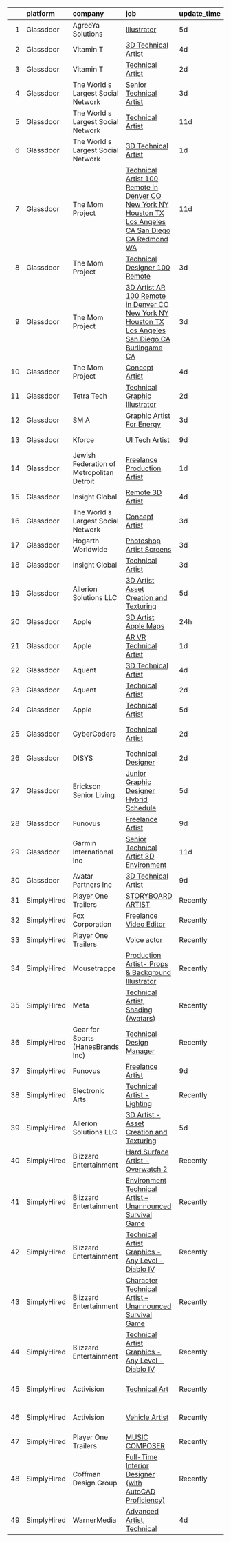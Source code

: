 

|    | platform    | company                                   | job                                                                                                                                                                                                                                                                                                                                                                                                                                                                                                                                                                                                                                                                                                                                                                                                                                                                                                                                                                                                                                                                                                                                                                                                                                                                                                                                                                                                                       | update_time   | location          |
|---:|:------------|:------------------------------------------|:--------------------------------------------------------------------------------------------------------------------------------------------------------------------------------------------------------------------------------------------------------------------------------------------------------------------------------------------------------------------------------------------------------------------------------------------------------------------------------------------------------------------------------------------------------------------------------------------------------------------------------------------------------------------------------------------------------------------------------------------------------------------------------------------------------------------------------------------------------------------------------------------------------------------------------------------------------------------------------------------------------------------------------------------------------------------------------------------------------------------------------------------------------------------------------------------------------------------------------------------------------------------------------------------------------------------------------------------------------------------------------------------------------------------------|:--------------|:------------------|
|  1 | Glassdoor   | AgreeYa Solutions                         | [Illustrator](https://www.glassdoor.com/partner/jobListing.htm?pos=103&ao=1110586&s=58&guid=00000183bb898bb28ccd9892d995b07b&src=GD_JOB_AD&t=SR&vt=w&ea=1&cs=1_1c9149b8&cb=1665298697724&jobListingId=1008180878918&cpc=6FC5BA77C9A4CD78&jrtk=3-0-1getoj34gkbm0801-1getoj350gsqg800-e35b6ecd4d529db1--6NYlbfkN0Dwb_YIohz4zuU9-hizYTxpAJ9-qZQvsILXUPhgrrTAx3rzAG8rbA4JEAvZWnQch_oeOaQN4zGa_Gh8Wpg_rAKKACIV8DowmfGH4eZgSeozMs4befvqSwQzGi5F2RGlzAvbLyYtm95W_UKvqTkmp23CJuexJBGYgI5EKJ6qZwKgGvePfa-7W1TkFLEZNrWy8kg12u47qvhmtU5uHIPfa46ErH7V5mL2c0VxFBMNHTvWDMinFudJRvYSw1cl-IU479MgB62ZEH_K_8O5dE1ZgkhBkJxYszNhewzDq9qrCH1hEEyOqldtDtsmTc2tS77PVutJ9iptAnuDJ7FTF9JXJ8BrjNMFlbWOd48mXIlI_mfQPBEIKQTNvIwatCllcN_g9q2BkXCS0BUEl91K8RI6IzU4BeBAGR5Jk72CfMaqaI4BsKixIxnXDiWDvALn-6TvnJ1Q6ZWPQ_vTpROAa9mot07JZQrusvMUuPZUOKnGBEW8W91M438zt0-D6yuOiDUyn-v7ei27N7HWCw%3D%3D)                                                                                                                                                                                                                                                                                                                                                                                                                                                                                                                                                        | 5d            | Remote            |
|  2 | Glassdoor   | Vitamin T                                 | [3D Technical Artist](https://www.glassdoor.com/partner/jobListing.htm?pos=120&ao=1110586&s=58&guid=00000183bb898bb28ccd9892d995b07b&src=GD_JOB_AD&t=SR&vt=w&cs=1_88dca8af&cb=1665298697728&jobListingId=1008183640717&cpc=8795CF9063CD573D&jrtk=3-0-1getoj34gkbm0801-1getoj350gsqg800-57783d62ab5b6ff6--6NYlbfkN0DMrcEu7yrtATojKJA7cEzGQ3FdRGWLh0CZQInL4ECGI6k5tN82kdM0cJmh4vC7GggBRnntlYyAXyPe4kaPAi-ulsnBuDrGwphUn1K38hpOPWGrG4dQbgduVtxkhuLxtyTGFsslBoSukNnguevwTE9GGarFab0LFWmC_a7d9t-q48JnwLXe3d_sa3HUe0q_3dw2wKRZQYlcamWx8RKzrR1oNMpNAsXSbbiU0nQoTzT3VKV9BecV1Iumpi3OfYpn2xqJUnGr5L85jnR0b-XQVdGlyhSQZ6X1-MJt98i3t5xg59wDF2OglknmFtwz8mMfGm0FoxvVq0HdWjdt461aCg93GWgyu70XlfR0m8pA2DoCbeBhqlJuqlJcrIRolSnVKxO6StWZ8IcYyLjxaekZja33kGYmnnn6X_tD6wXNSrpYbOTjpteZK8arHT7zyAzumcTYr5tz8rVwnQbTgJ9Z-bipc0MsQn4jzKmibhpXZfRW5Q%3D%3D)                                                                                                                                                                                                                                                                                                                                                                                                                                                                                                                                                                                     | 4d            | San Bruno, CA     |
|  3 | Glassdoor   | Vitamin T                                 | [Technical Artist](https://www.glassdoor.com/partner/jobListing.htm?pos=112&ao=1110586&s=58&guid=00000183bb898bb28ccd9892d995b07b&src=GD_JOB_AD&t=SR&vt=w&cs=1_e9cfa639&cb=1665298697725&jobListingId=1008190119172&cpc=9908D8D4413DBB8A&jrtk=3-0-1getoj34gkbm0801-1getoj350gsqg800-4fe0085365ae54c7--6NYlbfkN0DMrcEu7yrtATojKJA7cEzGQ3FdRGWLh0CZQInL4ECGI6k5tN82kdM0OKoro5eXmjoedRYAl107lfzTGd4MtMqxNT_N-I-oovqTDAQc4FXXmNBOog3p6gEvhgVuYTi7QGMWgVkZf7oxI37X7R48npD0zM4Oc0rfDoXZD6pTNS0lrPF35rmhIEmdSgzhAILMvFEJzxTzQ8KCbw90VsniWU19u1OSlFqBfEd2CyN0GfMZP8LJCIm0un4fYJcNXMn7diIJ4fVz3M0u_BFCIEfssa8v1xNYeQ_1qtaR2JuXvRLt4tuE3jyVAvSsJBr51KhZLBH-9v2TQ_63UTeT4GraTVNFsIgXhMmQ3DEpLYeNATDo07lz1IzL-L7l3g7WklFYsickw_TbiAp1QujWyuVypEUVV-IDDdqVI3Pqmtk_a7WFaMxfyvM1sm2XlUMxIWP8eAnybEu26ose5KLsIfcL0hDNqRr-dVKt3iafRT9mIHxvIg%3D%3D)                                                                                                                                                                                                                                                                                                                                                                                                                                                                                                                                                                                        | 2d            | Remote            |
|  4 | Glassdoor   | The World s Largest Social Network        | [Senior Technical Artist](https://www.glassdoor.com/partner/jobListing.htm?pos=110&ao=1110586&s=58&guid=00000183bb898bb28ccd9892d995b07b&src=GD_JOB_AD&t=SR&vt=w&ea=1&cs=1_052a9cfd&cb=1665298697725&jobListingId=1008187748776&cpc=0FE1F5EA2BC84A01&jrtk=3-0-1getoj34gkbm0801-1getoj350gsqg800-43e75aa6d1b6b42d--6NYlbfkN0DSgjPPcnEdvoK3uuxfISLALE6pB1FR7YSHOr_tSg5_QGIhoz_2VqUepdcKLBLI_zT0DoD7XNjRcko3bzj30v3k29042QoANHLR1FwDaQDcWTpTr5mZoegpiEi5uaMsk9GCFVtl7azjXXSP_dmXIv59qqTbl47iCwoY0lC2yzjtSi3R4iYnk6OPiSGey3PJyf-xWL6fkCf51DXYq9USItZBDgOkFeKGlElWHEWRLXhjKsZQ37T7C1T1xPX0DtWbhweJ62kRBMnOw9q0asj3h7eVTIxOLujUK0p6RECkrx6U0ewunycPjHbAykd39vWO0eUbB4xxNlftEJmP2biOmcaFBPKxlxJ6ql10KjTP2_OxAa-ND1aHsy5Mc46h-TakX2_uvyDOpqvfDz-YPcAAf7h18kqaz4DIK9se0YT1iTn6UU7kR_dQoDO72IMuZeU4qp-8wbrPRFa55C8-TabH3lUWFqIjRKSUHST2KyXVTq-q0KQQCEVcVX70kNxrJgNQ-LAWEWrrZkRtt23Ijqsy9R0HszkvmgelPcMsMW243O1EEoILA9Bmb-Gr-oSf2f9c7OT1FgYJBJ7MTIcCJyYZ2KkcPpcEPZp_VoWZZ1cSEcfJvw%3D%3D)                                                                                                                                                                                                                                                                                                                                                                                                                                            | 3d            | Sausalito, CA     |
|  5 | Glassdoor   | The World s Largest Social Network        | [Technical Artist](https://www.glassdoor.com/partner/jobListing.htm?pos=111&ao=1110586&s=58&guid=00000183bb898bb28ccd9892d995b07b&src=GD_JOB_AD&t=SR&vt=w&ea=1&cs=1_dc77c7e9&cb=1665298697725&jobListingId=1008166823137&cpc=A65DF3A704A48F9B&jrtk=3-0-1getoj34gkbm0801-1getoj350gsqg800-04fa4623702c4aa9--6NYlbfkN0DSgjPPcnEdvoK3uuxfISLALE6pB1FR7YSHOr_tSg5_QGIhoz_2VqUepdcKLBLI_zT0Qry_CZ7XoD_1rsi27gaQZqqUeoTpXMz9HDaO1uHOlNWVjCTdDyLTipS1HNU_qcWhN0NMzbWTMihZqU2kcommAAqIom4eiMw5JIEr53cAdEHa2J3IoO0zywylaGzKXOMJl5vWZRhTzHsd_r07UdMaFxihRw_NeBtCgITkyyMWAR7pnBtJXBowc5mK4e6RWbahDqjp5JtHr0g1nz0MdTOBo3Upkh4kHo6TJUVTtVfu9S6tshjCaCWQkCTkzGl0nUSg35u40NPOlIDF6iUbdp4eHGuIt6ZZ4M5EsvVT0QylwikQFraakCtuPDcOHPyYaRUh_M8J7JiqdddMsbHKf2wuKhIpdBj12aIm5rmVskBnLOESuWFuaaNp_r3zmzuohSTFsTa8pn9I8ihzgstOCZFyWmrSsYm8R_JSD4Z39KjUjXBUE2FUdgmoMLL3vkloiIKTx6_9p_nT3KJZAn9q8HMvGKMsurFzGITGTNg5CPAq_Coe-faDY2loCquc47pZdsLXmKR61GCt3t0HZ5IYFMWTvFoUugkwLSc%3D)                                                                                                                                                                                                                                                                                                                                                                                                                                                                 | 11d           | San Diego, CA     |
|  6 | Glassdoor   | The World s Largest Social Network        | [3D Technical Artist](https://www.glassdoor.com/partner/jobListing.htm?pos=105&ao=1110586&s=58&guid=00000183bb898bb28ccd9892d995b07b&src=GD_JOB_AD&t=SR&vt=w&ea=1&cs=1_40769b09&cb=1665298697724&jobListingId=1008192208206&cpc=217C45A42544DB93&jrtk=3-0-1getoj34gkbm0801-1getoj350gsqg800-4e67f3e93128abfc--6NYlbfkN0DSgjPPcnEdvoK3uuxfISLALE6pB1FR7YSHOr_tSg5_QGIhoz_2VqUepdcKLBLI_zR_cvYXpgFkV405VVMf9AKp1e4h0-PmdxMECS3hIu-KohOOOl9yY4FTVPY-Ww9wf7H8rCySERgupfYmNhGe5Yj6v04xETevlgV3nJmZuXGCYEIMsu8Dm1I9ROjgye2zh0vtdIbHvI9sWPlTjspkkcOBTCLgoIgctRywANvH8NpN-9Jix3PRBpdaZ3iiEU61leu-9McZGfQl9cMv9KZV0p22NFLAEpF5xsQT6bsCP0n0RCyt-3C3QTnJuuZR0Rvq-wK9C3cF267hEkdkhuarDS6nYps9cCksEph-mSydSuuUwWxeHwx8gZMbF5GXMyqZ2Hk2APLfIvRVkCuzooyQ5kV0Vcx3FkvGpsDAtgFksfkKuxOgtHFhQXK0hU43tmRdj7OshRvMKacu1-lGYoz9HL50TfQGYsRBalx1JbzufwtUt-_Gi7Olg4yP5pH8pae4XmV6RBpkaMVgFYYoNzG_8-1vnrckGDMRPYk2s8YdzMkrUc4oPuXXodv7uhn3OwyvbtHHBkhWRETeOyWRMwT0TWat93mqN4rhIaY%3D)                                                                                                                                                                                                                                                                                                                                                                                                                                                              | 1d            | Houston, TX       |
|  7 | Glassdoor   | The Mom Project                           | [Technical Artist  100  Remote in Denver  CO  New York  NY  Houston  TX  Los Angeles  CA  San Diego  CA  Redmond  WA ](https://www.glassdoor.com/partner/jobListing.htm?pos=115&ao=1110586&s=58&guid=00000183bb898bb28ccd9892d995b07b&src=GD_JOB_AD&t=SR&vt=w&cs=1_a5d8334d&cb=1665298697727&jobListingId=1008166593798&cpc=F41FEAB56D215062&jrtk=3-0-1getoj34gkbm0801-1getoj350gsqg800-0010fe0ef3fae47e--6NYlbfkN0BDp_epf89aHDQhKpPegNJQ_ldQpEFZQsM9OcONMGxWx6pU56EKHF58QjVdAUvn2gXDBOjng6EvAUn3xXNLN9TGBE2EjnXlEWhmEnsUGSHXfUfl9DlYznuI-ncxTFYS-GxeWktdky2-z-b6jHzyJVhNrGUNu2N_ucauZ7dPa9qubu_VCTYZ7yb-dboZIC9PKcpM1VhEWXxg9iEw_E48YGj5W9rVRt0TGg04dUDCYOdHccLIEwLY2xyt5LxCdcXSOXi36IRGn-fxJhyeVahN5CjWJvV_dHtnv_htwDdCVUnyvWZM1nRTdasZ5leFo49pEO5oEg7b3PCUW1rAvWmsn9s-zXvFknTEQ_SVrFZbeyzCTS0cxewlIAOwufi-uJLwFjRbh0F8SmBuy-z4Cog6Qn_efbkP_fj5F8YvWKmkI1PyWxyCOEounnPP92IcD3UVLpQCbqNv_sgoIrO46OuO_tH2BtayXiVJPn7v9OVzH1SnbRe_FgniSN3hH09nGtilm1Ll5RPtn3qYSJfSm4Ix03z8Dn8cTui9f4RLwYFYlJ77dXR6zLfW072vVN_ZeS41G_WKaXJg2f3MLw%3D%3D)                                                                                                                                                                                                                                                                                                                                                                                    | 11d           | New York, NY      |
|  8 | Glassdoor   | The Mom Project                           | [Technical Designer  100  Remote ](https://www.glassdoor.com/partner/jobListing.htm?pos=117&ao=1110586&s=58&guid=00000183bb898bb28ccd9892d995b07b&src=GD_JOB_AD&t=SR&vt=w&cs=1_ebe38c49&cb=1665298697727&jobListingId=1008187455974&cpc=F41FEAB56D215062&jrtk=3-0-1getoj34gkbm0801-1getoj350gsqg800-2b7a89cb093a293f--6NYlbfkN0BDp_epf89aHDQhKpPegNJQ_ldQpEFZQsM9OcONMGxWx6pU56EKHF58QjVdAUvn2gUzwHzTDZRzbgVCcvYoK4rZSknQAEOKvWvIwhQpXi-Zq3rliI-fHFU4qQsyGov3paMiYE5yvJC2lu2C9AwBYn-oIwpNggQ5AIsK3BwBBrkphW4kkon5aurPaR1knE9O4Duk1Gyc6E-mLsZW68G8O__a2TD4K_YeFYlvTGZyHy9mUMoanwZNFmZ7cAMhCc7tde3qmN-K1JTpPc8P4cC-sWnyOqwtRpi0JTcHyRsuXFCRMPImQn2GpJowXVWgK4B0aIURTotzCMV932ma3cOfh0xOKHkSUZ2tf_5r-YaO0cvWhhSojUQZotOiraKVQwOvRazqVpx2TzmH0Lq7TX-YymV-Nd7LvrbXUY9AVWK7_Eo4Xb1iYwP3bIal0NXRbZIbMYHTrx2DP_nsnMUlUavCTaDMVA37A4pfzE7eExw5DDQ6SwPCocohoCdpbpR4vMHwV_i1mO2pX9HbCPtllndVPQIXXp63RoXxGHlGZBbAe4JbaP2Kx_UnMz43yVRValTi7yhbztONwyUnWQ%3D%3D)                                                                                                                                                                                                                                                                                                                                                                                                                                                                        | 3d            | Remote            |
|  9 | Glassdoor   | The Mom Project                           | [3D Artist   AR  100  Remote in Denver  CO  New York  NY  Houston  TX  Los Angeles  San Diego  CA  Burlingame  CA ](https://www.glassdoor.com/partner/jobListing.htm?pos=109&ao=1110586&s=58&guid=00000183bb898bb28ccd9892d995b07b&src=GD_JOB_AD&t=SR&vt=w&cs=1_90624ba0&cb=1665298697725&jobListingId=1008186710593&cpc=42BEC95245890617&jrtk=3-0-1getoj34gkbm0801-1getoj350gsqg800-40cc6dfce80a4cc8--6NYlbfkN0BDp_epf89aHDQhKpPegNJQ_ldQpEFZQsM9OcONMGxWx6pU56EKHF58QjVdAUvn2gWsGG9ahS3uGmPO4SPCKkDccL93DIMTLmMOzNuL7GLFOzDz_xNmNPfvKnHakEMKxe3ImtgGyBma2uSBUHYvTcYYyouVVJCteyIkf31MLFEvroUvqwyu3S0gxfGp1vudw5rwFxFgsDh0WZNCRzxQWnwuHjoz3AIzvcCBijYs_nFcZTnm5WHkX3nSj51Djf8dLpKAGMyGrNZQ5vq4tTvK98SJg0UxgUJH8p7bpFD2gqV2dy5mItuT3cbEhkbx_6gWaOiT4__8mSnr2FMosGOjHicg-7c8nvESnIMhMcGv1fSdY362w0r0V_t_pDRTdZ8a5a9c888f1auQv_huiZWVYSLN7ELmtlr7qNDs_Oq_TnguTDzxkF_w47zul6mRTEypBjpi7tXkdZQIxOi3C2OHIy2JZ4KV_sLLLDHqCiHT_9D1rvMoWRD-GGltMOrhPs2yoBDoC000hrBwNkGJ9fQRtaHiwGlYUavgnzs2GiSnq9ycickhTUWoD--KfgfLwhEfkAdaI2xvTbSSHyp7UY1qH4-U)                                                                                                                                                                                                                                                                                                                                                                                   | 3d            | Denver, CO        |
| 10 | Glassdoor   | The Mom Project                           | [Concept Artist](https://www.glassdoor.com/partner/jobListing.htm?pos=122&ao=1110586&s=58&guid=00000183bb898bb28ccd9892d995b07b&src=GD_JOB_AD&t=SR&vt=w&cs=1_d9b5e41d&cb=1665298697728&jobListingId=1008184715301&cpc=9908D8D4413DBB8A&jrtk=3-0-1getoj34gkbm0801-1getoj350gsqg800-17233e568e6bdfcc--6NYlbfkN0BDp_epf89aHDQhKpPegNJQ_ldQpEFZQsM9OcONMGxWx6pU56EKHF58QjVdAUvn2gUGYk7cihXgRAL09swMZPYsAyRqyE257yvYbbx13VuAAtV4yYcG-ioGeqEUik5rn4OKCZcWnmopQqHLZFgsYC5yn8wwLxhJLC5NnTcQGuv0Ll9xNNRUp9s429WtTd_ZRXZ8e_vMTgXo2Pj5Bw7Ox8lrSgXnz5w-Hwk1Q0HwV5oqZ4v8cgkDSUwiQ2im5N0-kEgLdxls3rFwP3KWvWxdIFXtYroNhIVht3KNaUg-LYuh8bFajxl9XXj6wEjCRRz4jZl_-2NfFr6uYq9h3suXSQ1o_UzAb5sqDZlOHOSqRbIaTMChPlLBT-bgGMS33FurPniGsdGrYFpkxEHAyzA859S65X1NDBMVPDXszKgdNoxN-jaEmZLY6gv6tlTIrBqg2IFBFolRCObMJyCOdK1FcMuHQkRjPtRLuXprygNwZntrwc6OTcHiAuBq9lNfDQifhKaBXj9t4Dx_NQhNY0ZHcKXF17xamquav26_9sM_gQzMqW3-Dsn6Wdbt6I6w_g4lmHEeqzLqWDXg6A%3D%3D)                                                                                                                                                                                                                                                                                                                                                                                                                                                                                          | 4d            | Burlingame, CA    |
| 11 | Glassdoor   | Tetra Tech                                | [Technical Graphic Illustrator](https://www.glassdoor.com/partner/jobListing.htm?pos=127&ao=1136043&s=58&guid=00000183bb898bb28ccd9892d995b07b&src=GD_JOB_AD&t=SR&vt=w&cs=1_47df147e&cb=1665298697729&jobListingId=1008190794494&jrtk=3-0-1getoj34gkbm0801-1getoj350gsqg800-4c9526b67c31d1e6-)                                                                                                                                                                                                                                                                                                                                                                                                                                                                                                                                                                                                                                                                                                                                                                                                                                                                                                                                                                                                                                                                                                                            | 2d            | Helena, MT        |
| 12 | Glassdoor   | SM A                                      | [Graphic Artist For Energy](https://www.glassdoor.com/partner/jobListing.htm?pos=124&ao=1136043&s=58&guid=00000183bb898bb28ccd9892d995b07b&src=GD_JOB_AD&t=SR&vt=w&cs=1_3acb2462&cb=1665298697729&jobListingId=1008187169531&jrtk=3-0-1getoj34gkbm0801-1getoj350gsqg800-d9cea0c1bcd8c006-)                                                                                                                                                                                                                                                                                                                                                                                                                                                                                                                                                                                                                                                                                                                                                                                                                                                                                                                                                                                                                                                                                                                                | 3d            | Remote            |
| 13 | Glassdoor   | Kforce                                    | [UI Tech Artist](https://www.glassdoor.com/partner/jobListing.htm?pos=118&ao=1110586&s=58&guid=00000183bb898bb28ccd9892d995b07b&src=GD_JOB_AD&t=SR&vt=w&cs=1_0611fc00&cb=1665298697728&jobListingId=1008171475881&cpc=9908D8D4413DBB8A&jrtk=3-0-1getoj34gkbm0801-1getoj350gsqg800-8748ed1c41fd3b3d--6NYlbfkN0C5IatSLh_Ak1q39eQQoPIxD737RW9NeiYGvIRXkrLjEBkC4LI6KweFWWPiS1PvvlwxA2m4CamoThoPYW6CxHGLk7ATe_Ty352287DtOcs0O887YIIINEXee3FgfCvQ3FDnHWz5iqrayxNrdw0fILeyuW5zl-9iFm0xlNvjbbxNdYxtCbiKQKMSr0YKFeJCB5S_Aw3FMIwg3838L1oKCECrxet1Trlq0S8EL_cWTWnl05Wo2aYzvGWiGZBR8MofwnhegqWO2sz9adZI46De5wybZxcj_XMyjpHwmmMvsXy6al1Zj4dTPJp6YVCqlQ92Gzhhcq2TmoIHXy9x-4hCKTeQPPqlYP3R8UCoRmy9d6logtDaHsUs4vtxdRhuG3cig18pltClIBOYkcIKsum2K0FNmBos6ToWRYVDJi_JEVcBpP-qZRpfcDTMxJZn4BpjR1EUiXDCnl9NmBiSpbuH5EXeabpQmaR3HRcPnFK4m6V7b5CQCvwzeSvYW4j6BzWHzCuNcMXPuLO1rGmSwCqSeyrYRLExI2Yu5KkoOd7z3r6Rcg-UokSj4QOcD5r9BYvgSfxn9bZ2lGuhkeo_TWTHEtKlHaJVJ7LjlTuMdXv3ExPLbw%3D%3D)                                                                                                                                                                                                                                                                                                                                                                                                                                                          | 9d            | Redmond, WA       |
| 14 | Glassdoor   | Jewish Federation of Metropolitan Detroit | [Freelance Production Artist](https://www.glassdoor.com/partner/jobListing.htm?pos=126&ao=1136043&s=58&guid=00000183bb898bb28ccd9892d995b07b&src=GD_JOB_AD&t=SR&vt=w&ea=1&cs=1_4836d4a3&cb=1665298697729&jobListingId=1008193063226&jrtk=3-0-1getoj34gkbm0801-1getoj350gsqg800-6b38e4080a7b5fe0-)                                                                                                                                                                                                                                                                                                                                                                                                                                                                                                                                                                                                                                                                                                                                                                                                                                                                                                                                                                                                                                                                                                                         | 1d            | Remote            |
| 15 | Glassdoor   | Insight Global                            | [Remote 3D Artist](https://www.glassdoor.com/partner/jobListing.htm?pos=121&ao=1110586&s=58&guid=00000183bb898bb28ccd9892d995b07b&src=GD_JOB_AD&t=SR&vt=w&cs=1_228fd7f4&cb=1665298697728&jobListingId=1008182605840&cpc=3BA4CE39D5B5DEF5&jrtk=3-0-1getoj34gkbm0801-1getoj350gsqg800-0da53dbe4e0acc31--6NYlbfkN0BKkHZu3wF05EeDimN_p6sYpKCMArvwa95YdH7UpkaBCqc7l59ErwqcyE8VoIfttn5_RBWmmYEo4oBMOveeso4D5gmTQkpf_Ej0eK3rWDG73PVYDbgvD1dP6yvxXeusgTRtSYX0_2DlhclHBgHrG6bZip0RTsVJTD0dPng34dHjz36Skfs9EOI5PfZhIMXQSWSL_F5eJIAunlpd7gsDwibIuE4aWW1KAqMv6I8MXPMRdkqSGHHAoA1aFPFiIKHEUK-f12DzxKvnicyZZlZNpnixFo1-YWlzYRU8LEAhUTcuLnnnvbjsD8sdB_YIvYBuKxh_Ymv3cykzJ8-Z69vYDf53CDaxhAPrlJqUeX6Cm22neexiKuZjHqGpW16pyr6Mpt4qgiNvxLddE2WeIrckUQobOJX_F3BPePCPsBLW_i6sgtsK6cl0JUj1rjoHqpDWm6c_lK1WaPQ2sVHX6hK9tz_vu0122de9SKf_NjXWut34Pgp3q-SSpDxi)                                                                                                                                                                                                                                                                                                                                                                                                                                                                                                                                                                                    | 4d            | Burlingame, CA    |
| 16 | Glassdoor   | The World s Largest Social Network        | [Concept Artist](https://www.glassdoor.com/partner/jobListing.htm?pos=116&ao=1110586&s=58&guid=00000183bb898bb28ccd9892d995b07b&src=GD_JOB_AD&t=SR&vt=w&ea=1&cs=1_c1706dcf&cb=1665298697728&jobListingId=1008186340815&cpc=9908D8D4413DBB8A&jrtk=3-0-1getoj34gkbm0801-1getoj350gsqg800-cc7e55fed0efd7ad--6NYlbfkN0DSgjPPcnEdvoK3uuxfISLALE6pB1FR7YSHOr_tSg5_QGIhoz_2VqUepdcKLBLI_zTEfFToJ3KPwjBQLNJEeyEoRYS8aDC9M1mga6tPoHvjo53jKQVlzXfnckupStHRyNm9gcOotVCOQmHWW1CyZRD4Kz-OXkGsTH6Y94taGGa2lCHkcahcdkMOHeoYtFRjn7v9FTXs1bWlU8rIUVmj0ODvBHVNi6s6Hp8ECFTu9dNZuIiaoql7zTpIoqI9u5JcZxauAeC1Rt2G5Y__v7XeswUz4HiTtIpgIA139FP-L0uqJgPocdkEcx7M26gAg5Wn7iZWbIJIr7PCNSJqZ8F_a_mzsc78Xv1jqmwgg3zNWIcsuzFBVq4RTkGjGqNVbd8WdOVZzaXF1sfVsWj2RDN8duFGHPYOdEy-lGwjtMd7DE2Jhl4Mac6PvKawiLrb2coGxg2hYA3R5cFEsC8CUZD2A5ePO6Rfn9pzvl8BO6uUg9RrVvOA1VMXm7VDh3AvCVrkOnsWxmvfs_rrBk6C6TDVaNYBlYTU0S8CqMkiX9k1X8646lSjVTVRiIsdVrqnhjLr4aYol24KyWjVajQ_Bha_kPPSrSsrzCw0Mu8%3D)                                                                                                                                                                                                                                                                                                                                                                                                                                                                   | 3d            | Burlingame, CA    |
| 17 | Glassdoor   | Hogarth Worldwide                         | [Photoshop Artist   Screens](https://www.glassdoor.com/partner/jobListing.htm?pos=128&ao=1136043&s=58&guid=00000183bb898bb28ccd9892d995b07b&src=GD_JOB_AD&t=SR&vt=w&ea=1&cs=1_a1d7fb39&cb=1665298697729&jobListingId=1008186518098&jrtk=3-0-1getoj34gkbm0801-1getoj350gsqg800-6e820bea1de18109-)                                                                                                                                                                                                                                                                                                                                                                                                                                                                                                                                                                                                                                                                                                                                                                                                                                                                                                                                                                                                                                                                                                                          | 3d            | Sunnyvale, CA     |
| 18 | Glassdoor   | Insight Global                            | [Technical Artist](https://www.glassdoor.com/partner/jobListing.htm?pos=113&ao=1110586&s=58&guid=00000183bb898bb28ccd9892d995b07b&src=GD_JOB_AD&t=SR&vt=w&cs=1_b620899e&cb=1665298697727&jobListingId=1008187156942&cpc=334ABAF5D42DC775&jrtk=3-0-1getoj34gkbm0801-1getoj350gsqg800-58ae165802432f9e--6NYlbfkN0BKkHZu3wF05EeDimN_p6sYpKCMArvwa95YdH7UpkaBCqc7l59ErwqcyE8VoIfttn5DgIx-Q0rqsd42Vgb5_V77ABVyrhG7TAJd1uA4vfkXmxU-usPiVY7_8bsjLvTSy_a2wZW9hfmWyLff8g7tHbUg7ojR2qpUcxU3H4h1bSEFD7ysGe-MxPuvQ3DP6WnCRxRZVYTDeHFMXTSZBa6Hy7opwR7Qm4sR8HvhIMjhvY1ksT4zn-VUS1gyn8GBGLr2cfkwqC_GRodMwiAp_LQ37TnWAY33F96_SbLo8DqEONVF5flFsNUQn2YTRuZ1LpgY3hbqRNo01wjX9ClraxvbdOVCRc_Z6hyTX_2LqPE9Sq9-3wx_2Bstpqrpg2iI0jp-9Lz7uEGPB6tmvTbfhNKL3u7kkfkkcnX7K_JwsMOFzPgMK4Gd6h7KJNbZ1x8xLc5tivLgx4uGU9w54d54eLQ1z2NaqVq2_8SBpfW0uv6WU4ZIJysgg4o6RzSI)                                                                                                                                                                                                                                                                                                                                                                                                                                                                                                                                                                                    | 3d            | Redmond, WA       |
| 19 | Glassdoor   | Allerion Solutions LLC                    | [3D Artist   Asset Creation and Texturing](https://www.glassdoor.com/partner/jobListing.htm?pos=129&ao=1136043&s=58&guid=00000183bb898bb28ccd9892d995b07b&src=GD_JOB_AD&t=SR&vt=w&ea=1&cs=1_3a047838&cb=1665298697729&jobListingId=1008181902220&jrtk=3-0-1getoj34gkbm0801-1getoj350gsqg800-19ec7e5a4487643a-)                                                                                                                                                                                                                                                                                                                                                                                                                                                                                                                                                                                                                                                                                                                                                                                                                                                                                                                                                                                                                                                                                                            | 5d            | Remote            |
| 20 | Glassdoor   | Apple                                     | [3D Artist  Apple Maps](https://www.glassdoor.com/partner/jobListing.htm?pos=130&ao=1136043&s=58&guid=00000183bb898bb28ccd9892d995b07b&src=GD_JOB_AD&t=SR&vt=w&cs=1_4b53e714&cb=1665298697729&jobListingId=1008194448462&jrtk=3-0-1getoj34gkbm0801-1getoj350gsqg800-5554cb8c9d581d7d-)                                                                                                                                                                                                                                                                                                                                                                                                                                                                                                                                                                                                                                                                                                                                                                                                                                                                                                                                                                                                                                                                                                                                    | 24h           | Cupertino, CA     |
| 21 | Glassdoor   | Apple                                     | [AR VR Technical Artist](https://www.glassdoor.com/partner/jobListing.htm?pos=125&ao=1136043&s=58&guid=00000183bb898bb28ccd9892d995b07b&src=GD_JOB_AD&t=SR&vt=w&cs=1_c4c9e831&cb=1665298697729&jobListingId=1008193514249&jrtk=3-0-1getoj34gkbm0801-1getoj350gsqg800-2df09952ac639aa9-)                                                                                                                                                                                                                                                                                                                                                                                                                                                                                                                                                                                                                                                                                                                                                                                                                                                                                                                                                                                                                                                                                                                                   | 1d            | Cupertino, CA     |
| 22 | Glassdoor   | Aquent                                    | [3D Technical Artist](https://www.glassdoor.com/partner/jobListing.htm?pos=106&ao=1110586&s=58&guid=00000183bb898bb28ccd9892d995b07b&src=GD_JOB_AD&t=SR&vt=w&cs=1_e52ae7b0&cb=1665298697724&jobListingId=1008183714098&cpc=9DC6E4D8324653EE&jrtk=3-0-1getoj34gkbm0801-1getoj350gsqg800-d8e41e9ab23f102d--6NYlbfkN0DMrcEu7yrtATojKJA7cEzGQ3FdRGWLh0CZQInL4ECGI9gD0Wolx9R2v-Aex0-GK05M2bUTp71PXxAWKBuFfWnF2t9_OKs7M3WfaSdJrQO2kVHbwUqh7knQGYiTNzGqapcpjNQpJi4tLsbc0-kZZH0vXci7AgzQcZJMdXgJEfZzltdY-I8mjXegMyf_n0sXGGKLaWGLBT4l-j9gDmuLiOKca9cvS57GMeomJWdr9gs3Jbop7Dnz4QjIXboZBAxmWsYt8k_m0zP_-B2viHfJh4jvIQCiSOcAr5DJOHWvWACoIsqkVe2iy0EmxyMLkvG6CEAN8LelJs9phrUabYpl7kuf_r2j5wLSBKz3fmd6YvZuJ-2YX5G32w5WT5HsIU5Zh04Kita-G_H53ZwxwLleHyIx1DvjO6x2-QB8XubAN-oyfSo5veGBVrjTyApTgutLa02kqP0tFbR43l6QLNC-luzX)                                                                                                                                                                                                                                                                                                                                                                                                                                                                                                                                                                                                                 | 4d            | San Bruno, CA     |
| 23 | Glassdoor   | Aquent                                    | [Technical Artist](https://www.glassdoor.com/partner/jobListing.htm?pos=107&ao=1110586&s=58&guid=00000183bb898bb28ccd9892d995b07b&src=GD_JOB_AD&t=SR&vt=w&cs=1_c7b75e57&cb=1665298697724&jobListingId=1008190187443&cpc=9908D8D4413DBB8A&jrtk=3-0-1getoj34gkbm0801-1getoj350gsqg800-712635e67983addd--6NYlbfkN0DMrcEu7yrtATojKJA7cEzGQ3FdRGWLh0CZQInL4ECGI9gD0Wolx9R2EDT7B77c2cQxjIjqlz8gqDXzQD0nkWuuGfjhF1QkStMitzHagFQyiFV0-hxpJ5IrqYb8V34GbiH7nuhq8VeS82M-y-KkAcn6ehfVi0npSnSywNkEjgV2oiVDrlCxVBCZj6Uw-mxNTs6MSFGMeNJoBM03Z9MyKlC19maK_UETz396AEBJhAJ70hXfstlz0N-PM8b__gXnmwNi5eQLZRpngNQNVtPzN1kA1SJHggFz2oeLf782TnmyT5TU6AwxA1c2pKZRfJ4hIf-OPim-H0cy7Iji4Sztvz3nB63XYL-lhNI4llmy3OhE1gQBZvS4g302ST3onofzDP2ooJ_AECm2DExlXcnA7lVZAx6E5m7rA7768GWfzpn7d64jw4V6E0_vHOayjqnZw4i6_TL812xV4aLlRYRbp-CqZGO-sdF3GM8%3D)                                                                                                                                                                                                                                                                                                                                                                                                                                                                                                                                                                                                      | 2d            | Remote            |
| 24 | Glassdoor   | Apple                                     | [Technical Artist](https://www.glassdoor.com/partner/jobListing.htm?pos=104&ao=1110586&s=58&guid=00000183bb898bb28ccd9892d995b07b&src=GD_JOB_AD&t=SR&vt=w&cs=1_dd0c4bed&cb=1665298697724&jobListingId=1008182353860&cpc=3BA4CE39D5B5DEF5&jrtk=3-0-1getoj34gkbm0801-1getoj350gsqg800-e6afde8b83076230--6NYlbfkN0BvKrLyj5gPmtZO9T8euul8TCxuuKNOtzRJOomxnwSEodTz2Bc-sPZl5OJ9R4TJsNdFOId07KpFLvZe68tycX9B8OKKof12aLHJmNwCm_4k8oy4rM_QHrUVV3KqnD0SXQt1i8nVc7_IzRSxjrOdEVKnQZwrhsQK0TvUm7jyJQhotXZwYzXMUZV6Fghjb6mowxoipRpj67pWREFRRTQVe2IgeShVkkO4TrDxx04YToDuvwmb0IL2JmxSnu4eh2x53lWnPF4VwO3K1bZ1FnOSWtVbrjGt5OCGC-Zw8MXJs8vDyB9tnT6wEbCCm7Dr41VDN6OFqhkbOMr_8CYXiRm_pRLl4tJYJ6NM1t1U6Ej_4aR9BLW0Cb69oekiQH4C54kLuYWS1_afW0VfXVkTsNtVtr-5JDc0J1OwlAAZ3XozyloJXcYr5vzgQUQrFSm2FSDHN7o6BIneeAkiHjeeYN2NJMBYqZFQCSYhX8vUyLveQKo-b4FvSZBsMUcTscLjRU_qsIsl5_73pbkF5Kh77owr2mSoTsJJfkemSSkoJfYh6YCmNaNe2T5OO83P4yOHEHBojIZyGg9poGPVJmqmwlGa7srijcAUeIZTGGWz9gID_ixgfk0DxT_PlNQLdZ-mU7Ma5yaZfcVwFcxZYSCuNBBJG7abNnTJokarEcQMdpv_kcf7LTanUxz80xwzez2c4aZfRPmxAyIt4B16E534ZgUF8njFmYgid4z-74stkuV0tDG5YQ0cex6DMzV7PribEl5yjn8x_dAL3pPV0N1aYnEI0RfZk3dCHOkWlYFic2d3D4eziJVYnUbuO3Xu0ZQz2k9HcbMi7Rkfj4sPkyxXhCCsWXN7G7MdUsZqJtG0Ut5U2dGo8EFQ0vedksHJe5pZMinNWweCqa3xUnNscfBUuy_5zwNdHKyCmWaaUPOWg27HXentnaw4Dtx2E8HYA4Bb0Gw8DHU-tQKjBLwCLUmqLvUReXOh_xnZgH96RbH-xJRWOJSLzUhGG9bfBCqk)                                                    | 5d            | Culver City, CA   |
| 25 | Glassdoor   | CyberCoders                               | [Technical Artist](https://www.glassdoor.com/partner/jobListing.htm?pos=114&ao=1110586&s=58&guid=00000183bb898bb28ccd9892d995b07b&src=GD_JOB_AD&t=SR&vt=w&ea=1&cs=1_1c8383f7&cb=1665298697727&jobListingId=1008190928752&cpc=334ABAF5D42DC775&jrtk=3-0-1getoj34gkbm0801-1getoj350gsqg800-1eaf098db5029333--6NYlbfkN0CpFJQzrgRR8WqXWK1qKKEqALWJw739KlKqr2H-MSI4eoBlI4EFrmor2FYZMP3muM02T08-2umJJhWW8PPOBLWPvR00Tr9usm_6ehSCYlv0sV45_Nq7wm7SnuOzX70kRWozW9DioW_VLLmylrhGA0TUh-W6aRh3diPzphrwUiG2lkcsx1OYKYQHGiLaEUTb1aqLGqRRZPVJZx0UI5IN-KSg7JLcH6DXCNs1hDMjatPzXH_RlPvgip7R8Yvnga4aXerzX1PmtUvrg1tqt1WROgI7amK0zLQG0uYBpxxC-86a9N9Cy_xds5MbfyEsStyJHyRsgOZN1QHEvBXzKsr6WE-V0P9aIczXWSjOgVO5VXqi6ojM604qSnkE__4P8G60Ym3llV9-GCPln0q70DWLY94qNJjvNvkz-xOElN8VZWj3sk1RoLp3hiNbAyi5nxTTkqxCXgRgEGmro2QCwkSv842K4nsbm47OYUhLET-lFC_KgTGk-rQmmu8yLHcQM9p1DqvAQA6WKO3qGg_Ij6MiSnNEd5fk4jeZui9QidVRZGSNWrBcO-7aQl-C1aj-lC1lPUy9aQhQOEMumJJcT81WyO8AUeiJZhKTcDR22Os_wlrVvVqNjkX6hIQ-CKopzaJxxGRYJMHvid6mq0W1TUTyTg9ddrxOJZFnT2PkdBjzSk9-_ixfPjYPVJWQKtfV8ljRhtwTgbz9IoLwLLmZFdjgeRwL7oj9ut0qjb6pES1vcNEtg7mJuEKHDBgl0z2a2748SD7ycOU8fa4tuqpyHMtNk8JxfQ2BqP16FlG7mg0zwhgiSKjLQjahNjch_WU9YrwB3oOO5tImdJscZSum06CfrJxsIcD-OAdVjezdtwH1cRmyPLCc5KuRo1LwmdvJuVLPWebReb3jpEb_WZ837NVfwQK0c-ShoRF70OxsRU5waKatlTbZvoQK4OLY4Yu1a9SIWO0yreR6CIGwBE5nsVg7HhcVMEE6k0ugDrwd624C8S4hMO5gr-pKLNLFIP19hl0mINKbOh3lBuX8ymNSnEqKC7MlSTM_tADpr_U%3D) | 2d            | Los Angeles, CA   |
| 26 | Glassdoor   | DISYS                                     | [Technical Designer](https://www.glassdoor.com/partner/jobListing.htm?pos=119&ao=1110586&s=58&guid=00000183bb898bb28ccd9892d995b07b&src=GD_JOB_AD&t=SR&vt=w&ea=1&cs=1_45ad4497&cb=1665298697728&jobListingId=1008189952982&cpc=F41FEAB56D215062&jrtk=3-0-1getoj34gkbm0801-1getoj350gsqg800-403743feef56ea76--6NYlbfkN0BTYkY06FZEdAAtNWO-eDAfNklmfZymsMF6eFRONl7rAMN5x_2sHrqXfWPo9rHDxSMCo8vYUm3OGizTfE2h1zbLlnZE9LiCKrloa2kZpyMJpkKRlrdexBkNxnOcDBg6158-4AbLmayG8k5MqxAgVxn850xvXUgFgtcw6pVLHyT0ti6xV1V0DhzVDUBDg03AEvq811OiOz7NJr2OT8adJDd5gFT9vfCfhm85sqWrRnxMFDBs3w-olGPZnxtM_5APg2oM5HZ7z2T6v3LraEZyqJKCtc70Sy_bLo0nJihkYlgXOWVy_iYq1AjClLic1QhIrkGbpQ9DSwYxW_jWnhw7WQg1h38Ld3l_kT5KWTWZ6L-mIpBgB_Y53kbdkU72ZxV09JyfEsU_6f0vh3Bo02TSnbf8VyJmn21jsDRnLv-ere1JUzN1S0cRYmcOwX9SocVBxpjYSDrySzFfygAPeM4GZ6dPVckNN8KLttbytD_JHuBmlZJ1DIKBJFlt5bbVxbowDVvwMoClsH_MZoxHzxJLDy9L)                                                                                                                                                                                                                                                                                                                                                                                                                                                                                                                                             | 2d            | Remote            |
| 27 | Glassdoor   | Erickson Senior Living                    | [Junior Graphic Designer  Hybrid Schedule](https://www.glassdoor.com/partner/jobListing.htm?pos=108&ao=1110586&s=58&guid=00000183bb898bb28ccd9892d995b07b&src=GD_JOB_AD&t=SR&vt=w&cs=1_9cea60bd&cb=1665298697725&jobListingId=1008181622820&cpc=6FC5BA77C9A4CD78&jrtk=3-0-1getoj34gkbm0801-1getoj350gsqg800-0951b05987dfed0f--6NYlbfkN0Aw3paYmwU6FofVDdXTN6b2jRH4engFYV06vIOeUBvgcMPmiZAagjCk1RrrziBtCf7tpnaIWTetQkU4Bk801G2TR76OEPdi5tqiW5RJSEKhClqLDEX6Edi6ruZ8jWTKy4HMvfAcukzUPcxMktpIdwdVjvOEItJhGX0NcMu91RrkW8vjKZfufOqIrZ1L65pX9BwDK7mi86yo9Hl_cSKCSzBTksx-t9xUsgE1ctIleUI8NVEbcy-mUdMu4kWN7FMBYm-F_rtqo2ZDugmQsK4Sv2q9-hOwq7OyyIIjgXzp8NL3P7Iljqr7-bPs1AcTclG__Dn2OSh6mvLC_6vNmKrB3MQ7_lsliLPRYqyb8cSQJRUC-9V8LuVocwd1KahnZXCrvc8-OiPlKJVBtT8zPIH2R4zRe-MbIdsFdHo6EtNLEg9UJ0cWVhnFCM0j2y3i869F9xBs24kJ9bA2qfOqhVtQplWJfpMrcX5ACgfcDW8BDUDIXogmaMlSgN5lYm6vVtG-fIGSgAkBdXcUIJ1oNKZXkrjg8xosbFqwxxweRXP_KSKbd-EWwnTxK7BF)                                                                                                                                                                                                                                                                                                                                                                                                                                                                                            | 5d            | Baltimore, MD     |
| 28 | Glassdoor   | Funovus                                   | [Freelance Artist](https://www.glassdoor.com/partner/jobListing.htm?pos=123&ao=1136043&s=58&guid=00000183bb898bb28ccd9892d995b07b&src=GD_JOB_AD&t=SR&vt=w&cs=1_14492c1a&cb=1665298697728&jobListingId=1008172541440&jrtk=3-0-1getoj34gkbm0801-1getoj350gsqg800-d1e25d7e291ec098-)                                                                                                                                                                                                                                                                                                                                                                                                                                                                                                                                                                                                                                                                                                                                                                                                                                                                                                                                                                                                                                                                                                                                         | 9d            | Remote            |
| 29 | Glassdoor   | Garmin International  Inc                 | [Senior Technical Artist   3D Environment](https://www.glassdoor.com/partner/jobListing.htm?pos=102&ao=1110586&s=58&guid=00000183bb898bb28ccd9892d995b07b&src=GD_JOB_AD&t=SR&vt=w&cs=1_538b596b&cb=1665298697724&jobListingId=1008164609702&cpc=020BE1DDE5A95971&jrtk=3-0-1getoj34gkbm0801-1getoj350gsqg800-83808d01a5310021--6NYlbfkN0Dg5evNRJvCPk13WGyVOuD3l37uSO45pL6JOyYp8f8ueTcRAIrHjECxMR9NdDDH_UmVLy930lbwOmrbqvsdn87UDE6KIqIPWy3adVvVAYM7Hf5D8-SUp-MfyyqNrrE9P9GA0gAkO1KQULKz5LLb8KRmk2hw2crrRYIrkzrhoUe5QbohRDIPrQOIm_cySOJ8cidg3kXr_iw6kd4nUxBAVZGc7Aai9mp4ixJakecEq9ycC4t8MzqpL2FQwcXK-O1jnN66B4TTAhSYA-U2wDad42Id8mXlm7BjrHEIVyrvqKCcbuNVFDywuSgC8YmxvgDYDx50NwbRnP6FeAmmxU6Kt1UfArwoqQhmhSvvkbY3KLH0EBMVz67qPZN8EEgXkOSmdP8YJMgyiOKgxo2xWHLIvk3IsmSqZDEOhuLiSJmRmUYhsLrJGmRHrS2taPiG0RlGioqxP-6znJq6hgOj4xeTtZz7yZCQH3rovJQjq2YxQyGQGWSdNCKztmmyGucr1EiHMT6TyIZrQKLeDBZ48sLCGqGyG3s0ADVqyrSAbekhby1yubQsZ5vrdhlKBond-q0DBVG9j92TqYUD6GXDvrhhz6HmHjstgJMLzqmzaDXMt3KkuUu42o-WEAXUUSQ1NCAS8du8bQ9WgTWJ5thIGYIE6IRi_KJijrq1Z7rKRettDpDE3k03snRqbxYk1VLESzjODPxcb0uSFlMWHfXO9AZeWZ13NVyAGcamRxoJIndxKDYCaoU1uxMHZZH_)                                                                                                                                                                                                                                                                                            | 11d           | Brea, CA          |
| 30 | Glassdoor   | Avatar Partners  Inc                      | [3D Technical Artist](https://www.glassdoor.com/partner/jobListing.htm?pos=101&ao=1110586&s=58&guid=00000183bb898bb28ccd9892d995b07b&src=GD_JOB_AD&t=SR&vt=w&ea=1&cs=1_2c0479a3&cb=1665298697724&jobListingId=1008171536143&cpc=88C71AD61D38E582&jrtk=3-0-1getoj34gkbm0801-1getoj350gsqg800-7061160f823e1f8c--6NYlbfkN0CSE3POay3L6XNXi0aipSscdc1Zs2V3vZI2w3p7sV-WvxBZEt62L7TWduXqtmoNzl7vmt9QySLyqsdgAlDIsDvzMSF0aYv20oEFa5RZWP2jsvuDOR0BT26YoTs6P3iULJ-h1jHulp7KkwjJGwT64mgrIFhyyzVFZLtMa2tNlAdmwsNAq9lcsuZfgXSv4bZnDpbuzlIu7C37LF3qrhrMmS0IZlbuaWW7GakTUSXXJYNTqnGEIsbjpjvYgnH4vmoBvs0GH-JWQO0ECe-xw1dnr4DAuxudrCwO3YocsUa6aIW9zAHcViDPT4WTiuS1l0zkSthuoHKH5msxqpbWARmb-vUXFRpIA18QA0QND8MUbRh6MqISI83WTBwnUJOh3-TMwNt7YjCN_s0wPlNvuOLTbCrC9wNOm3Uc_74m54hmh-sgq4SKseMshquT3CsnbE0AS12q_bvI4Va5_CP-4wWtK453tLXqRK_4b8pbHmhdxiMtkEAmVaEpDBTMbNsfjevdWM_IUzCsOjVGEg%3D%3D)                                                                                                                                                                                                                                                                                                                                                                                                                                                                                                                                                | 9d            | Remote            |
| 31 | SimplyHired | Player One Trailers                       | [STORYBOARD ARTIST](https://www.simplyhired.com/job/WsM3HESh11erc7gbrwmB9wOuLc4G8EpuzkIDIBZRmQv2tJ5MIdyzZQ?q=technical+artist)                                                                                                                                                                                                                                                                                                                                                                                                                                                                                                                                                                                                                                                                                                                                                                                                                                                                                                                                                                                                                                                                                                                                                                                                                                                                                            | Recently      | Bellingham, WA    |
| 32 | SimplyHired | Fox Corporation                           | [Freelance Video Editor](https://www.simplyhired.com/job/IeWWfzjaCw4OdNF5VpO8i6gwp_DEAnLTx9KnBVeGrARle5hrVc5L2w?q=technical+artist)                                                                                                                                                                                                                                                                                                                                                                                                                                                                                                                                                                                                                                                                                                                                                                                                                                                                                                                                                                                                                                                                                                                                                                                                                                                                                       | Recently      | Remote            |
| 33 | SimplyHired | Player One Trailers                       | [Voice actor](https://www.simplyhired.com/job/spDD-EJ3TjYBjE8eMRZ9eEmKaVlWQD6z3yRQeU5qhxOkgExTKczNWQ?q=technical+artist)                                                                                                                                                                                                                                                                                                                                                                                                                                                                                                                                                                                                                                                                                                                                                                                                                                                                                                                                                                                                                                                                                                                                                                                                                                                                                                  | Recently      | Bellingham, WA    |
| 34 | SimplyHired | Mousetrappe                               | [Production Artist- Props & Background Illustrator](https://www.simplyhired.com/job/qUFdFG7VtGV5YNxFvoBR_ltmIayKqg5GJIJim-wsMKzBevmQGoqqwA?q=technical+artist)                                                                                                                                                                                                                                                                                                                                                                                                                                                                                                                                                                                                                                                                                                                                                                                                                                                                                                                                                                                                                                                                                                                                                                                                                                                            | Recently      | Remote            |
| 35 | SimplyHired | Meta                                      | [Technical Artist, Shading (Avatars)](https://www.simplyhired.com/job/eO5vhDxM1iM2jdPgldXHYEYjAM0Vn7DYwkiYEfChI3SvsFi8-B35Hw?q=technical+artist)                                                                                                                                                                                                                                                                                                                                                                                                                                                                                                                                                                                                                                                                                                                                                                                                                                                                                                                                                                                                                                                                                                                                                                                                                                                                          | Recently      | Burlingame, CA    |
| 36 | SimplyHired | Gear for Sports (HanesBrands Inc)         | [Technical Design Manager](https://www.simplyhired.com/job/3SDnSM7Cf5jlgS2z2AMwJRLL_RVzj1K9Uq1Qisyo2oqWdh3cZNDEKg?q=technical+artist)                                                                                                                                                                                                                                                                                                                                                                                                                                                                                                                                                                                                                                                                                                                                                                                                                                                                                                                                                                                                                                                                                                                                                                                                                                                                                     | Recently      | Manhattan, KS     |
| 37 | SimplyHired | Funovus                                   | [Freelance Artist](https://www.simplyhired.com/job/wucjFvZG2JRNmwrYnLbwDVT3_DRVHLxMd8BzmWlUbytgTfm8cythdg?q=technical+artist)                                                                                                                                                                                                                                                                                                                                                                                                                                                                                                                                                                                                                                                                                                                                                                                                                                                                                                                                                                                                                                                                                                                                                                                                                                                                                             | 9d            | Remote            |
| 38 | SimplyHired | Electronic Arts                           | [Technical Artist - Lighting](https://www.simplyhired.com/job/4UGsnTGrs5GJEA7VFH6hKXLUdUtG5WITqx46L8mhfbPSiFW3R9s6cA?q=technical+artist)                                                                                                                                                                                                                                                                                                                                                                                                                                                                                                                                                                                                                                                                                                                                                                                                                                                                                                                                                                                                                                                                                                                                                                                                                                                                                  | Recently      | Seattle, WA       |
| 39 | SimplyHired | Allerion Solutions LLC                    | [3D Artist - Asset Creation and Texturing](https://www.simplyhired.com/job/EA6lXEKkLyeNEgNMH4bb29Ce7MhOxRLP42ySamC-B2tdTU1QyKgncQ?q=technical+artist)                                                                                                                                                                                                                                                                                                                                                                                                                                                                                                                                                                                                                                                                                                                                                                                                                                                                                                                                                                                                                                                                                                                                                                                                                                                                     | 5d            | Remote            |
| 40 | SimplyHired | Blizzard Entertainment                    | [Hard Surface Artist - Overwatch 2](https://www.simplyhired.com/job/6UbuxcizWm0FGl0VWvCtYyHq-2-jjcWZ_YsxRvD4XaS9M8_zOx_FMA?q=technical+artist)                                                                                                                                                                                                                                                                                                                                                                                                                                                                                                                                                                                                                                                                                                                                                                                                                                                                                                                                                                                                                                                                                                                                                                                                                                                                            | Recently      | Irvine, CA        |
| 41 | SimplyHired | Blizzard Entertainment                    | [Environment Technical Artist – Unannounced Survival Game](https://www.simplyhired.com/job/A4CvEjbpnhiKLYWpN5grfrHalMHyBzm07D-R3qRgbCwKDdTDhzWqOA?q=technical+artist)                                                                                                                                                                                                                                                                                                                                                                                                                                                                                                                                                                                                                                                                                                                                                                                                                                                                                                                                                                                                                                                                                                                                                                                                                                                     | Recently      | Irvine, CA        |
| 42 | SimplyHired | Blizzard Entertainment                    | [Technical Artist Graphics - Any Level - Diablo IV](https://www.simplyhired.com/job/0JKV9p2nVJiiJcMZC5GWGisdxWahrkkLJT-WgoRhguE9EaW_vPWqyw?q=technical+artist)                                                                                                                                                                                                                                                                                                                                                                                                                                                                                                                                                                                                                                                                                                                                                                                                                                                                                                                                                                                                                                                                                                                                                                                                                                                            | Recently      | Irvine, CA        |
| 43 | SimplyHired | Blizzard Entertainment                    | [Character Technical Artist – Unannounced Survival Game](https://www.simplyhired.com/job/gC7ObN1tR-o3mWvRd_ZGyFSDOl9vU9V3acW7kSM3qrUnILMVY_OdwQ?q=technical+artist)                                                                                                                                                                                                                                                                                                                                                                                                                                                                                                                                                                                                                                                                                                                                                                                                                                                                                                                                                                                                                                                                                                                                                                                                                                                       | Recently      | Irvine, CA        |
| 44 | SimplyHired | Blizzard Entertainment                    | [Technical Artist Graphics - Any Level - Diablo IV](https://www.simplyhired.com/job/0JKV9p2nVJiiJcMZC5GWGisdxWahrkkLJT-WgoRhguE9EaW_vPWqyw?q=technical+artist)                                                                                                                                                                                                                                                                                                                                                                                                                                                                                                                                                                                                                                                                                                                                                                                                                                                                                                                                                                                                                                                                                                                                                                                                                                                            | Recently      | Irvine, CA        |
| 45 | SimplyHired | Activision                                | [Technical Art](https://www.simplyhired.com/job/Scsb9oHL0CmHljZsIimIMtBJER65dgcduGq4el2yH5Q-GysoJqjJFg?q=technical+artist)                                                                                                                                                                                                                                                                                                                                                                                                                                                                                                                                                                                                                                                                                                                                                                                                                                                                                                                                                                                                                                                                                                                                                                                                                                                                                                | Recently      | Los Angeles, CA   |
| 46 | SimplyHired | Activision                                | [Vehicle Artist](https://www.simplyhired.com/job/_7TrvAlV5DU73QZTl3GAyTOanwdp_XLaWbp35V2g-l4cCFNkbrKzVA?q=technical+artist)                                                                                                                                                                                                                                                                                                                                                                                                                                                                                                                                                                                                                                                                                                                                                                                                                                                                                                                                                                                                                                                                                                                                                                                                                                                                                               | Recently      | Los Angeles, CA   |
| 47 | SimplyHired | Player One Trailers                       | [MUSIC COMPOSER](https://www.simplyhired.com/job/Q15JfoKbrkv-b2B-w2mK05CTMp4EFK54X0BEOiWYbh53jaGHY360RA?q=technical+artist)                                                                                                                                                                                                                                                                                                                                                                                                                                                                                                                                                                                                                                                                                                                                                                                                                                                                                                                                                                                                                                                                                                                                                                                                                                                                                               | Recently      | Bellingham, WA    |
| 48 | SimplyHired | Coffman Design Group                      | [Full-Time Interior Designer (with AutoCAD Proficiency)](https://www.simplyhired.com/job/Xx7hJsbn6OIObeoohRD70Y4VdH0y_sC279UDSdlsem1MGWNh8Uj_rg?q=technical+artist)                                                                                                                                                                                                                                                                                                                                                                                                                                                                                                                                                                                                                                                                                                                                                                                                                                                                                                                                                                                                                                                                                                                                                                                                                                                       | Recently      | Naples, FL        |
| 49 | SimplyHired | WarnerMedia                               | [Advanced Artist, Technical](https://www.simplyhired.com/job/RqzPh5ESnnrgiRcC8BeBPfVuMGLQIdAHZak-RocJbLtMN_wbrsdMxA?q=technical+artist)                                                                                                                                                                                                                                                                                                                                                                                                                                                                                                                                                                                                                                                                                                                                                                                                                                                                                                                                                                                                                                                                                                                                                                                                                                                                                   | 4d            | San Francisco, CA |